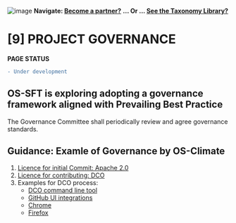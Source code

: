 ![image](https://user-images.githubusercontent.com/112073913/188821900-0c411acf-fbdd-4163-adc9-3ba4e2be78df.png)
**Navigate: [Become a partner?](https://github.com/FD-SustainableFinance/l6l-PARTNERS)**
**... Or ... [See the Taxonomy Library?](https://github.com/orgs/FD-SustainableFinance/projects/2)**

# [9] PROJECT GOVERNANCE
**PAGE STATUS**
```diff
- Under development
```
## OS-SFT is exploring adopting a governance framework aligned with Prevailing Best Practice

The Governance Committee shall periodically review and agree governance standards.

## Guidance: Examle of Governance by OS-Climate

1. [Licence for initial Commit: Apache 2.0](https://github.com/os-climate/OS-Climate-Community-Hub/blob/main/LICENSE)
2. [Licence for contributing: DCO](https://developercertificate.org/)
2. Examples for DCO process:
   - [DCO command line tool](https://github.com/coderanger/dco)
   - [GitHub UI integrations](https://github.com/scottrigby/dco-gh-ui)
   - [Chrome](https://chrome.google.com/webstore/detail/dco-github-ui/onhgmjhnaeipfgacbglaphlmllkpoijo)
   - [Firefox](https://addons.mozilla.org/en-US/firefox/addon/scott-rigby/?src=search)
